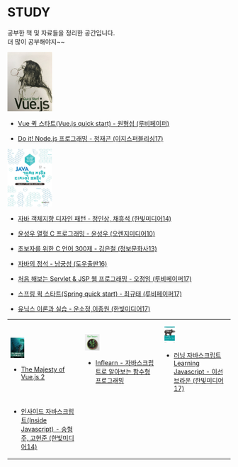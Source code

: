 # STUDY
공부한 책 및 자료들을 정리한 공간입니다.<br/>
더 많이 공부해야지~~
<table>
<tr>
<td>

<img width="20%" height="30%" src="img/majestyVue.png"></img>
- [The Majesty of Vue.js 2](https://github.com/1ilsang/The-Majesty-Of-Vue.js2)

</td>

<img width="20%" height="30%" src="img/vueimg.jpg"></img>
- [Vue 퀵 스타트(Vue.js quick start) - 원형섭 (루비페이퍼)](https://github.com/1ilsang/Vue.js-Quick-Start)
<td>

<img width="20%" height="30%" src="img/inflearn.png"></img>
- [Inflearn - 자바스크립트로 알아보는 함수형 프로그래밍](https://github.com/1ilsang/Functional-JS-inflearn)
</td>
<td>

<img width="20%" height="30%" src="img/learningJS.jpeg"></img>
- [러닝 자바스크립트 Learning Javascript - 이선 브라운 (한빛미디어17)](https://github.com/1ilsang/Learning-Javascript)
</td>
</tr>

<tr>
<td>

- [인사이드 자바스크립트(Inside Javascript) - 송형주, 고현준 (한빛미디어14)](http://1ilsang.blog.me/221173491878)
</td>
<td>
</td>
<td>
</td>
</tr>

- [Do it! Node.js 프로그래밍 - 정재곤 (이지스퍼블리싱17)](https://github.com/1ilsang/17_study_compilation/tree/master/nodejsBoardList)

<img width="20%" height="30%" src="img/java_designpattern.jpg"></img>
- [자바 객체지향 디자인 패턴 - 정인상, 채흥석 (한빛미디어14)](./DesignPattern.md)

- [윤성우 열혈 C 프로그래밍 - 윤성우 (오렌지미디어10)](http://1ilsang.blog.me/220721246081)

- [초보자를 위한 C 언어 300제 - 김은철 (정보문화사13)](http://1ilsang.blog.me/220795346040)

- [자바의 정석 - 남궁성 (도우출판16)](http://1ilsang.blog.me/220952278705)

- [처음 해보는 Servlet & JSP 웹 프로그래밍 - 오정임 (루비페이퍼17)](https://github.com/1ilsang/17_study_compilation/tree/master/FirstServlet)

- [스프링 퀵 스타트(Spring quick start) - 최규태 (루비페이퍼17)](https://github.com/1ilsang/17_study_compilation/tree/master/Spring_prt)

- [유닉스 이론과 실습 - 운소정,이종원 (한빛미디어17)](http://1ilsang.blog.me/220565472888)
</table>